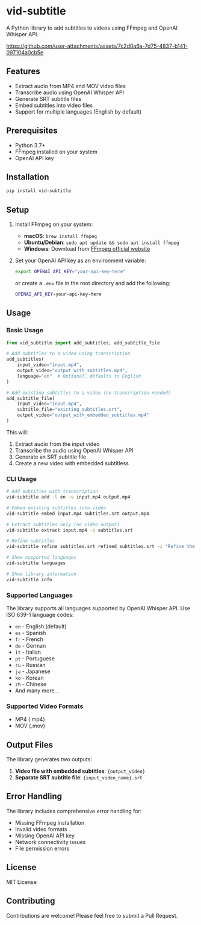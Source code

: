 # vid-subtitle

A Python library to add subtitles to videos using FFmpeg and OpenAI Whisper API.

https://github.com/user-attachments/assets/7c2d0a6a-7d75-4837-b141-097104a0cb5e

## Features

- Extract audio from MP4 and MOV video files
- Transcribe audio using OpenAI Whisper API
- Generate SRT subtitle files
- Embed subtitles into video files
- Support for multiple languages (English by default)

## Prerequisites

- Python 3.7+
- FFmpeg installed on your system
- OpenAI API key

## Installation

```bash
pip install vid-subtitle
```

## Setup

1. Install FFmpeg on your system:

   - **macOS**: `brew install ffmpeg`
   - **Ubuntu/Debian**: `sudo apt update && sudo apt install ffmpeg`
   - **Windows**: Download from [FFmpeg official website](https://ffmpeg.org/download.html)

2. Set your OpenAI API key as an environment variable:
   ```bash
   export OPENAI_API_KEY="your-api-key-here"
   ```
   or create a `.env` file in the root directory and add the following:
   ```bash
   OPENAI_API_KEY=your-api-key-here
   ```

## Usage

### Basic Usage

```python
from vid_subtitle import add_subtitles, add_subtitle_file

# Add subtitles to a video using transcription
add_subtitles(
    input_video="input.mp4",
    output_video="output_with_subtitles.mp4",
    language="en"  # Optional, defaults to English
)

# Add existing subtitles to a video (no transcription needed)
add_subtitle_file(
    input_video="input.mp4",
    subtitle_file="existing_subtitles.srt",
    output_video="output_with_embedded_subtitles.mp4"
)
```

This will:

1. Extract audio from the input video
2. Transcribe the audio using OpenAI Whisper API
3. Generate an SRT subtitle file
4. Create a new video with embedded subtitless

### CLI Usage

```bash
# Add subtitles with transcription
vid-subtitle add -l en -v input.mp4 output.mp4

# Embed existing subtitles into video
vid-subtitle embed input.mp4 subtitles.srt output.mp4

# Extract subtitles only (no video output)
vid-subtitle extract input.mp4 -o subtitles.srt

# Refine subtitles
vid-subtitle refine subtitles.srt refined_subtitles.srt -i "Refine the subtitles to be more accurate."

# Show supported languages
vid-subtitle languages

# Show library information
vid-subtitle info
```

### Supported Languages

The library supports all languages supported by OpenAI Whisper API. Use ISO 639-1 language codes:

- `en` - English (default)
- `es` - Spanish
- `fr` - French
- `de` - German
- `it` - Italian
- `pt` - Portuguese
- `ru` - Russian
- `ja` - Japanese
- `ko` - Korean
- `zh` - Chinese
- And many more...

### Supported Video Formats

- MP4 (.mp4)
- MOV (.mov)

## Output Files

The library generates two outputs:

1. **Video file with embedded subtitles**: `{output_video}`
2. **Separate SRT subtitle file**: `{input_video_name}.srt`

## Error Handling

The library includes comprehensive error handling for:

- Missing FFmpeg installation
- Invalid video formats
- Missing OpenAI API key
- Network connectivity issues
- File permission errors

## License

MIT License

## Contributing

Contributions are welcome! Please feel free to submit a Pull Request.
